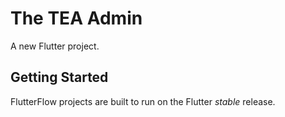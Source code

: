 # The TEA Admin

A new Flutter project.

## Getting Started

FlutterFlow projects are built to run on the Flutter _stable_ release.
